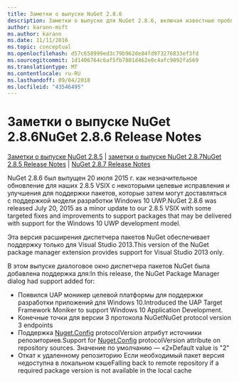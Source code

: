 ```yaml
---
title: Заметки о выпуске NuGet 2.8.6
description: Заметки о выпуске для NuGet 2.8.6, включая известные проблемы, исправления ошибок, добавленные функции и запросы на изменение структуры.
author: karann-msft
ms.author: karann
ms.date: 11/11/2016
ms.topic: conceptual
ms.openlocfilehash: d57c658999ed3c79b962de84fd973276833ef3fd
ms.sourcegitcommit: 1d1406764c6af5fb7801d462e0c4afc9092fa569
ms.translationtype: MT
ms.contentlocale: ru-RU
ms.lasthandoff: 09/04/2018
ms.locfileid: "43546495"
---
```

# <a name="nuget-286-release-notes"></a><span data-ttu-id="1382f-103">Заметки о выпуске NuGet 2.8.6</span><span class="sxs-lookup"><span data-stu-id="1382f-103">NuGet 2.8.6 Release Notes</span></span>

<span data-ttu-id="1382f-104">[Заметки о выпуске NuGet 2.8.5](../release-notes/nuget-2.8.5.md) | [заметки о выпуске NuGet 2.8.7](../release-notes/nuget-2.8.7.md)</span><span class="sxs-lookup"><span data-stu-id="1382f-104">[NuGet 2.8.5 Release Notes](../release-notes/nuget-2.8.5.md) | [NuGet 2.8.7 Release Notes](../release-notes/nuget-2.8.7.md)</span></span>

<span data-ttu-id="1382f-105">NuGet 2.8.6 был выпущен 20 июля 2015 г. как незначительное обновление для наших 2.8.5 VSIX с некоторыми целевые исправления и улучшения для поддержки пакетов, которые затем могут доставляться с поддержкой модели разработки Windows 10 UWP.</span><span class="sxs-lookup"><span data-stu-id="1382f-105">NuGet 2.8.6 was released July 20, 2015 as a minor update to our 2.8.5 VSIX with some targeted fixes and improvements to support packages that may be delivered with support for the Windows 10 UWP development model.</span></span>

<span data-ttu-id="1382f-106">Эта версия расширения диспетчера пакетов NuGet обеспечивает поддержку только для Visual Studio 2013.</span><span class="sxs-lookup"><span data-stu-id="1382f-106">This version of the NuGet package manager extension provides support for Visual Studio 2013 only.</span></span>

<span data-ttu-id="1382f-107">В этом выпуске диалоговое окно диспетчера пакетов NuGet была добавлена поддержка для:</span><span class="sxs-lookup"><span data-stu-id="1382f-107">In this release, the NuGet Package Manager dialog had support added for:</span></span>

* <span data-ttu-id="1382f-108">Появился UAP моникер целевой платформы для поддержки разработки приложений для Windows 10.</span><span class="sxs-lookup"><span data-stu-id="1382f-108">Introduced the UAP Target Framework Moniker to support Windows 10 Application Development.</span></span>
* <span data-ttu-id="1382f-109">Конечные точки для версии 3 протокола NuGet</span><span class="sxs-lookup"><span data-stu-id="1382f-109">NuGet protocol version 3 endpoints</span></span>
* <span data-ttu-id="1382f-110">Поддержка [Nuget.Config](../consume-packages/configuring-nuget-behavior.md) protocolVersion атрибут источники репозиториев.</span><span class="sxs-lookup"><span data-stu-id="1382f-110">Support for [Nuget.Config](../consume-packages/configuring-nuget-behavior.md) protocolVersion attribute on repository sources.</span></span> <span data-ttu-id="1382f-111">Значение по умолчанию — «2»</span><span class="sxs-lookup"><span data-stu-id="1382f-111">Default value is "2"</span></span>
* <span data-ttu-id="1382f-112">Откат к удаленному репозиторию Если необходимый пакет версия недоступна в локальном кэше</span><span class="sxs-lookup"><span data-stu-id="1382f-112">Falling back to remote repository if a required package version is not available in the local cache</span></span>